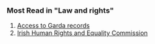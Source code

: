 ###  Most Read in "Law and rights"

  1. [ Access to Garda records ](/en/justice/law-and-rights/access-to-garda-records/)
  2. [ Irish Human Rights and Equality Commission ](/en/justice/law-and-rights/irish-human-rights-and-equality-commission/)
